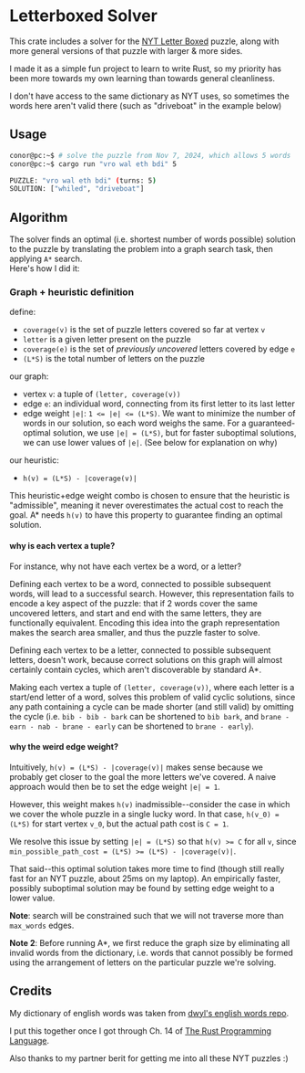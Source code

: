 # Letterboxed Solver

This crate includes a solver for the [NYT Letter Boxed](https://www.nytimes.com/puzzles/letter-boxed) puzzle, along
with more general versions of that puzzle with larger & more sides.

I made it as a simple fun project to learn to write Rust, so
my priority has been more towards my own learning than towards
general cleanliness.

I don't have access to the same dictionary as NYT uses, so sometimes
the words here aren't valid there (such as "driveboat" in the example below)

## Usage
```bash
conor@pc:~$ # solve the puzzle from Nov 7, 2024, which allows 5 words
conor@pc:~$ cargo run "vro wal eth bdi" 5

PUZZLE: "vro wal eth bdi" (turns: 5)
SOLUTION: ["whiled", "driveboat"]

```

## Algorithm
The solver finds an optimal (i.e. shortest number of words possible) solution to the puzzle
by translating the problem into a graph search task, then applying `A*` search.  
Here's how I did it:

### Graph + heuristic definition

 define:
 - `coverage(v)` is the set of puzzle letters covered so far at vertex `v`
 - `letter` is a given letter present on the puzzle
 - `coverage(e)` is the set of _previously uncovered_ letters covered by edge `e`
 - `(L*S)` is the total number of letters on the puzzle

 our graph:
 - vertex `v`: a tuple of `(letter, coverage(v))`
 - edge `e`: an individual word, connecting from its first letter to its last letter
 - edge weight `|e|`: `1 <= |e| <= (L*S)`. We want to minimize the number of words in our solution,
   so each word weighs the same. For a guaranteed-optimal solution, we use `|e| = (L*S)`, but for faster suboptimal
   solutions, we can use lower values of `|e|`. (See below for explanation on why)

 our heuristic:
 - `h(v) = (L*S) - |coverage(v)|`

 This heuristic+edge weight combo is chosen to ensure that the heuristic is "admissible",
 meaning it never overestimates the actual cost to reach the goal.
 A* needs `h(v)` to have this property to guarantee finding an optimal solution.

 #### why is each vertex a tuple?
 For instance, why not have each vertex be a word, or a letter?

 Defining each vertex to be a word, connected to possible subsequent words, will lead to a successful search. However, this representation fails to encode a key aspect of the puzzle: that if 2 words cover the same uncovered letters, and start and end with the same letters, they are functionally equivalent.  Encoding this idea into the graph representation makes the search area smaller, and thus the puzzle faster to solve.

 Defining each vertex to be a letter, connected to possible subsequent letters, doesn't work, because correct solutions on this graph will almost certainly contain cycles, which aren't discoverable by standard A*. 

 Making each vertex a tuple of `(letter, coverage(v))`, where each letter is a start/end letter of a word, solves this problem of valid cyclic solutions, since any path containing a cycle can be made shorter (and still valid) by omitting the cycle (i.e. `bib - bib - bark` can be shortened to `bib bark`, and `brane - earn - nab - brane - early` can be shortened to `brane - early`). 

 #### why the weird edge weight?
 Intuitively, `h(v) = (L*S) - |coverage(v)|` makes sense because we probably get closer to the goal the more letters we've covered.
 A naive approach would then be to set the edge weight `|e| = 1`.  
 
 However, this weight makes `h(v)` inadmissible--consider the case in which we cover the whole puzzle in a single lucky word. In that case, `h(v_0) = (L*S)` for start vertex `v_0`,
 but the actual path cost is `C = 1`.  
 
 We resolve this issue by setting `|e| = (L*S)` so that `h(v) >= C` for all `v`, since `min_possible_path_cost = (L*S) >= (L*S) - |coverage(v)|`.

 That said--this optimal solution takes more time to find (though still really fast for an NYT puzzle, about 25ms on 
 my laptop). An empirically faster, possibly suboptimal solution may be found by setting edge weight to a lower value.

 **Note**: search will be constrained such that we will not traverse more than `max_words` edges.
 
 **Note 2**: Before running A*, we first reduce the graph size by eliminating all invalid words from the dictionary, i.e.
 words that cannot possibly be formed using the arrangement of letters on the particular puzzle we're solving.


## Credits
My dictionary of english words was taken from 
[dwyl's english words repo](https://github.com/dwyl/english-words/). 

I put this together once I got through Ch. 14 of 
[The Rust Programming Language](https://doc.rust-lang.org/book/title-page.html).

Also thanks to my partner berit for getting me into all these NYT puzzles :)
